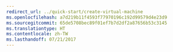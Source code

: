 ```yaml
---
redirect_url: ../quick-start/create-virtual-machine
ms.openlocfilehash: a7d219b11f4593f77970196c192d99579d4e23d9
ms.sourcegitcommit: 65de5708bec89f01ef7b7d2df2a87656b53c3145
ms.translationtype: HT
ms.contentlocale: zh-TW
ms.lasthandoff: 07/21/2017
---
```

